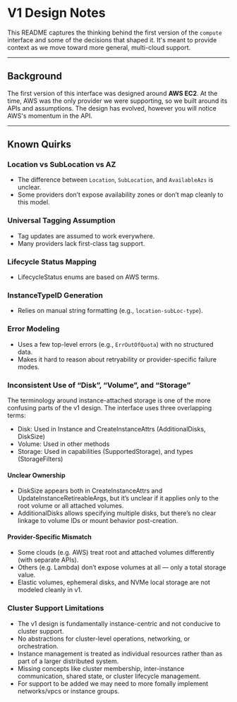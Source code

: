 # V1 Design Notes

This README captures the thinking behind the first version of the `compute` interface and some of the decisions that shaped it. It's meant to provide context as we move toward more general, multi-cloud support.

---

## Background

The first version of this interface was designed around **AWS EC2**. At the time, AWS was the only provider we were supporting, so we built around its APIs and assumptions. The design has evolved, however you will notice AWS's momentum in the API.

---

## Known Quirks

### Location vs SubLocation vs AZ
- The difference between `Location`, `SubLocation`, and `AvailableAzs` is unclear.
- Some providers don’t expose availability zones or don’t map cleanly to this model.

### Universal Tagging Assumption
- Tag updates are assumed to work everywhere.
- Many providers lack first-class tag support.

### Lifecycle Status Mapping
- LifecycleStatus enums are based on AWS terms.

### InstanceTypeID Generation
- Relies on manual string formatting (e.g., `location-subLoc-type`).

### Error Modeling
- Uses a few top-level errors (e.g., `ErrOutOfQuota`) with no structured data.
- Makes it hard to reason about retryability or provider-specific failure modes.

### Inconsistent Use of “Disk”, “Volume”, and “Storage”
The terminology around instance-attached storage is one of the more confusing parts of the v1 design. The interface uses three overlapping terms:
- Disk: Used in Instance and CreateInstanceAttrs (AdditionalDisks, DiskSize)
- Volume: Used in other methods
- Storage: Used in capabilities (SupportedStorage), and types (StorageFilters)

#### Unclear Ownership
- DiskSize appears both in CreateInstanceAttrs and UpdateInstanceRetireableArgs, but it’s unclear if it applies only to the root volume or all attached volumes.
- AdditionalDisks allows specifying multiple disks, but there’s no clear linkage to volume IDs or mount behavior post-creation.

#### Provider-Specific Mismatch
- Some clouds (e.g. AWS) treat root and attached volumes differently (with separate APIs).
- Others (e.g. Lambda) don’t expose volumes at all — only a total storage value.
- Elastic volumes, ephemeral disks, and NVMe local storage are not modeled cleanly in v1.

### Cluster Support Limitations
- The v1 design is fundamentally instance-centric and not conducive to cluster support.
- No abstractions for cluster-level operations, networking, or orchestration.
- Instance management is treated as individual resources rather than as part of a larger distributed system.
- Missing concepts like cluster membership, inter-instance communication, shared state, or cluster lifecycle management.
- For support to be added we may need to more fomally implement networks/vpcs or instance groups.
